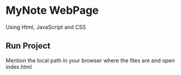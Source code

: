 # MyNote WebPage 
Using Html, JavaScript and CSS

## Run Project
Mention the local path in your browser where the files are and open index.html
